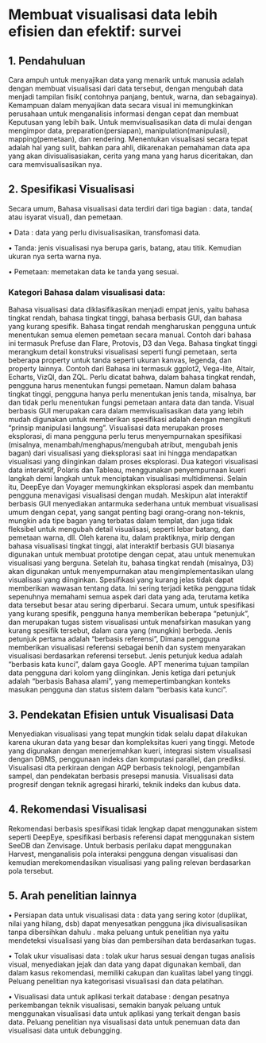 # Membuat visualisasi data lebih efisien dan efektif: survei

## 1.	Pendahuluan 
Cara ampuh untuk menyajikan data yang menarik untuk manusia adalah dengan membuat visualisasi dari data tersebut, dengan mengubah data menjadi tampilan fisik( contohnya panjang, bentuk, warna, dan sebagainya). Kemampuan dalam menyajikan data secara visual ini memungkinkan perusahaan untuk menganalisis informasi dengan cepat dan membuat Keputusan yang lebih baik. Untuk memvisualisasikan data di mulai dengan mengimpor data, preparation(persiapan), manipulation(manipulasi), mapping(pemetaan), dan rendering. Menentukan visualisasi secara tepat adalah hal yang sulit, bahkan para ahli, dikarenakan pemahaman data apa yang akan divisualisasiakan, cerita yang mana yang harus diceritakan, dan cara memvisualisasikan nya. 

## 2.	Spesifikasi Visualisasi
Secara umum, Bahasa visualisasi data terdiri dari tiga bagian : data, tanda( atau isyarat visual), dan pemetaan.

•	Data : data yang perlu divisualisasikan, transfomasi data.

•	Tanda: jenis visualisasi nya berupa garis, batang, atau titik. Kemudian ukuran nya serta warna nya.

•	Pemetaan: memetakan data ke tanda yang sesuai.

### Kategori Bahasa dalam visualisasi data:
Bahasa visualisasi data diklasifikasikan menjadi empat jenis, yaitu bahasa tingkat rendah, bahasa tingkat tinggi, bahasa berbasis GUI, dan bahasa yang kurang spesifik. Bahasa tingat rendah mengharuskan pengguna untuk menentukan semua elemen pemetaan secara manual. Contoh dari bahasa ini termasuk Prefuse dan Flare, Protovis, D3 dan Vega. Bahasa tingkat tinggi merangkum  detail konstruksi visualisasi seperti fungi pemetaan, serta beberapa property untuk tanda seperti ukuran kanvas, legenda, dan property lainnya. Contoh dari Bahasa ini termasuk ggplot2, Vega-lite, Altair, Echarts, VizQl, dan ZQL. Perlu dicatat bahwa, dalam bahasa tingkat rendah, pengguna harus menentukan fungsi pemetaan. Namun dalam bahasa tingkat tinggi, pengguna hanya perlu menentukan jenis tanda, misalnya, bar dan tidak perlu menentukan fungsi pemetaan antara data dan tanda. 
Visual berbasis GUI merupakan cara dalam memvisualisasikan data yang lebih mudah digunakan untuk memberikan spesifikasi adalah dengan mengikuti “prinsip manipulasi langsung”. Visualisasi data merupakan proses eksplorasi, di mana pengguna perlu terus menyempurnakan spesifikasi (misalnya, menambah/menghapus/mengubah atribut, mengubah jenis bagan) dari visualisasi yang dieksplorasi saat ini hingga mendapatkan visualisasi yang diinginkan dalam proses eksplorasi. Dua kategori visualisasi data interaktif, Polaris dan Tableau, menggunakan penyempurnaan kueri langkah demi langkah untuk menciptakan visualisasi multidimensi. Selain itu, DeepEye dan Voyager memungkinkan eksplorasi aspek dan membantu pengguna menavigasi visualisasi dengan mudah. Meskipun alat interaktif berbasis GUI menyediakan antarmuka sederhana untuk membuat visualisasi umum dengan cepat, yang sangat penting bagi orang-orang non-teknis, mungkin ada tipe bagan yang terbatas dalam templat, dan juga tidak fleksibel untuk mengubah detail visualisasi, seperti lebar batang, dan pemetaan warna, dll. Oleh karena itu, dalam praktiknya, mirip dengan bahasa visualisasi tingkat tinggi, alat interaktif berbasis GUI biasanya digunakan untuk membuat prototipe dengan cepat, atau untuk menemukan visualisasi yang berguna. Setelah itu, bahasa tingkat rendah (misalnya, D3) akan digunakan untuk menyempurnakan atau mengimplementasikan ulang visualisasi yang diinginkan.
Spesifikasi yang kurang jelas tidak dapat memberikan wawasan tentang data. Ini sering terjadi ketika pengguna tidak sepenuhnya memahami semua aspek dari data yang ada, terutama ketika data tersebut besar atau sering diperbarui. Secara umum, untuk spesifikasi yang kurang spesifik, pengguna hanya memberikan beberapa “petunjuk”, dan merupakan tugas sistem visualisasi untuk menafsirkan masukan yang kurang spesifik tersebut, dalam cara yang (mungkin) berbeda. Jenis petunjuk pertama adalah “berbasis referensi”, Dimana pengguna memberikan visualisasi referensi sebagai benih dan system menyarakan visualisasi berdasarkan referensi tersebut. Jenis petunjuk kedua adalah “berbasis kata kunci”, dalam gaya Google. APT menerima tujuan tampilan data pengguna dari kolom yang diinginkan. Jenis ketiga dari petunjuk adalah “berbasis Bahasa alami”, yang memepertimbangkan konteks masukan pengguna dan status sistem dalam “berbasis kata kunci”.

## 3.	Pendekatan Efisien untuk Visualisasi Data
Menyediakan visualisasi yang tepat mungkin tidak selalu dapat dilakukan karena ukuran data yang besar dan kompleksitas kueri yang tinggi. Metode yang digunakan dengan menerjemahkan kueri, integrasi sistem visualisasi dengan DBMS, penggunaan indeks dan komputasi parallel, dan prediksi. Visualisasi dta perkiraan dengan AQP berbasis teknologi, pengambilan sampel, dan pendekatan berbasis presepsi manusia. Visualisasi data progresif dengan teknik agregasi hirarki, teknik indeks dan kubus data.

## 4.	Rekomendasi Visualisasi
Rekomendasi berbasis spesifikasi tidak lengkap dapat menggunakan sistem seperti DeepEye, spesifikasi berbasis referensi dapat menggunakan sistem SeeDB dan Zenvisage. Untuk berbasis perilaku dapat menggunakan Harvest, menganalisis pola interaksi pengguna dengan visualisasi dan kemudian merekomendasikan visualisasi yang paling relevan berdasarkan pola tersebut.

## 5.	Arah penelitian lainnya
•	Persiapan data untuk visualisasi data : data yang sering kotor (duplikat, nilai yang hilang, dsb) dapat menyesatkan pengguna jika divisualisasikan tanpa dibersihkan dahulu . maka peluang untuk penelitian nya yaitu mendeteksi visualisasi yang bias dan pembersihan data berdasarkan tugas. 

•	Tolak ukur visualisasi data : tolak ukur harus sesuai dengan tugas analisis visual, menyediakan jejak dan data yang dapat digunakan kembali, dan dalam kasus rekomendasi, memiliki cakupan dan kualitas label yang tinggi. Peluang penelitian nya kategorisasi visualisasi dan data pelatihan.

•	Visualisasi data untuk aplikasi terkait database : dengan pesatnya perkembangan teknik visualisasi, semakin banyak peluang untuk menggunakan visualisasi data untuk aplikasi yang terkait dengan basis data. Peluang penelitian nya visualisasi data untuk penemuan data dan visualisasi data untuk debungging.

